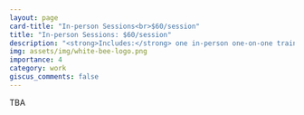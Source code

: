 ```yaml
---
layout: page
card-title: "In-person Sessions<br>$60/session"
title: "In-person Sessions: $60/session"
description: "<strong>Includes:</strong> one in-person one-on-one training sessions with me either at your home or in my home gym."
img: assets/img/white-bee-logo.png
importance: 4
category: work
giscus_comments: false
---
```


TBA